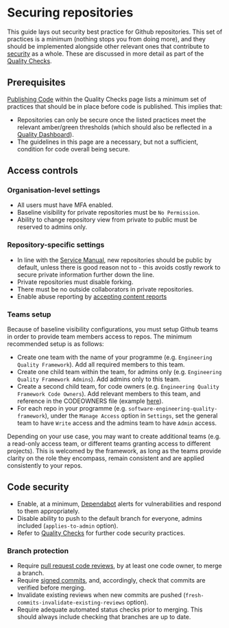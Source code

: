 # Securing repositories

This guide lays out security best practice for Github repositories. This set of practices is a minimum (nothing stops you from doing more), and they should be implemented alongside other relevant ones that contribute to [security](security.md) as a whole. These are discussed in more detail as part of the [Quality Checks](../quality-checks.md).

## Prerequisites
[Publishing Code](../quality-checks.md#publishing-code) within the Quality Checks page lists a minimum set of practices that should be in place before code is published. This implies that:
* Repositories can only be secure once the listed practices meet the relevant amber/green thresholds (which should also be reflected in a [Quality Dashboard](../insights/metrics.md)).
* The guidelines in this page are a necessary, but not a sufficient, condition for code overall being secure.

## Access controls
### Organisation-level settings
* All users must have MFA enabled.
* Baseline visibility for private repositories must be `No Permission`.
* Ability to change repository view from private to public must be reserved to admins only.

### Repository-specific settings
* In line with the [Service Manual](https://service-manual.nhs.uk/service-standard/12-make-new-source-code-open), new repositories should be public by default, unless there is good reason not to - this avoids costly rework to secure private information further down the line.
* Private repositories must disable forking.
* There must be no outside collaborators in private repositories.
* Enable abuse reporting by [accepting content reports](https://docs.github.com/en/communities/moderating-comments-and-conversations/managing-how-contributors-report-abuse-in-your-organizations-repository)

### Teams setup
Because of baseline visibility configurations, you must setup Github teams in order to provide team members access to repos. The minimum recommended setup is as follows:
* Create one team with the name of your programme (e.g. `Engineering Quality Framework`). Add all required members to this team.
* Create one child team within the team, for admins only (e.g. `Engineering Quality Framework Admins`). Add admins only to this team.
* Create a second child team, for code owners (e.g. `Engineering Quality Framework Code Owners`). Add relevant members to this team, and reference in the CODEOWNERS file (example [here](https://github.com/NHSDigital/software-engineering-quality-framework/blob/master/CODEOWNERS)).
* For each repo in your programme (e.g. `software-engineering-quality-framework`), under the `Manage Access` option in `Settings`, set the general team to have `Write` access and the admins team to have `Admin` access.

Depending on your use case, you may want to create additional teams (e.g. a read-only access team, or different teams granting access to different projects). This is welcomed by the framework, as long as the teams provide clarity on the role they encompass, remain consistent and are applied consistently to your repos.

## Code security
* Enable, at a minimum, [Dependabot](https://github.blog/2020-06-01-keep-all-your-packages-up-to-date-with-dependabot/) alerts for vulnerabilities and respond to them appropriately.
* Disable ability to push to the default branch for everyone, admins included (`applies-to-admin` option).
* Refer to [Quality Checks](../quality-checks.md) for further code security practices.

### Branch protection
* Require [pull request code reviews](https://docs.github.com/en/github/administering-a-repository/defining-the-mergeability-of-pull-requests/about-protected-branches#require-pull-request-reviews-before-merging), by at least one code owner, to merge a branch.
* Require [signed commits](https://docs.github.com/en/github/administering-a-repository/defining-the-mergeability-of-pull-requests/about-protected-branches#require-signed-commits), and, accordingly, check that commits are verified before merging.
* Invalidate existing reviews when new commits are pushed (`fresh-commits-invalidate-existing-reviews` option).
* Require adequate automated status checks prior to merging. This should always include checking that branches are up to date.
